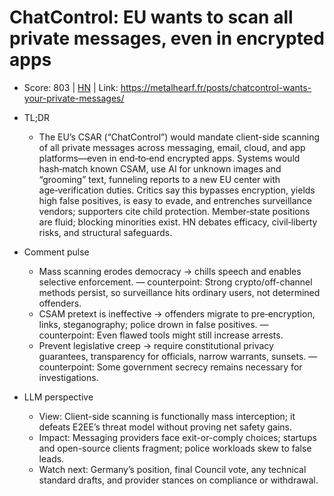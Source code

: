 # ChatControl: EU wants to scan all private messages, even in encrypted apps

- Score: 803 | [HN](https://news.ycombinator.com/item?id=45374500) | Link: https://metalhearf.fr/posts/chatcontrol-wants-your-private-messages/

- TL;DR
    - The EU’s CSAR (“ChatControl”) would mandate client-side scanning of all private messages across messaging, email, cloud, and app platforms—even in end‑to‑end encrypted apps. Systems would hash‑match known CSAM, use AI for unknown images and “grooming” text, funneling reports to a new EU center with age‑verification duties. Critics say this bypasses encryption, yields high false positives, is easy to evade, and entrenches surveillance vendors; supporters cite child protection. Member‑state positions are fluid; blocking minorities exist. HN debates efficacy, civil‑liberty risks, and structural safeguards.

- Comment pulse
    - Mass scanning erodes democracy → chills speech and enables selective enforcement. — counterpoint: Strong crypto/off-channel methods persist, so surveillance hits ordinary users, not determined offenders.
    - CSAM pretext is ineffective → offenders migrate to pre‑encryption, links, steganography; police drown in false positives. — counterpoint: Even flawed tools might still increase arrests.
    - Prevent legislative creep → require constitutional privacy guarantees, transparency for officials, narrow warrants, sunsets. — counterpoint: Some government secrecy remains necessary for investigations.

- LLM perspective
    - View: Client-side scanning is functionally mass interception; it defeats E2EE’s threat model without proving net safety gains.
    - Impact: Messaging providers face exit-or-comply choices; startups and open-source clients fragment; police workloads skew to false leads.
    - Watch next: Germany’s position, final Council vote, any technical standard drafts, and provider stances on compliance or withdrawal.
